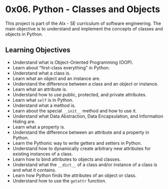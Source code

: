 0x06. Python - Classes and Objects
==================================

This project is part of the Alx - SE curriculum of software engineering. The main objective is to understand and implement the concepts of classes and objects in Python.

Learning Objectives
-------------------

-   Understand what is Object-Oriented Programming (OOP).
-   Learn about "first-class everything" in Python.
-   Understand what a class is.
-   Learn what an object and an instance are.
-   Understand the difference between a class and an object or instance.
-   Learn what an attribute is.
-   Understand how to use public, protected, and private attributes.
-   Learn what `self` is in Python.
-   Understand what a method is.
-   Learn about the special `__init__` method and how to use it.
-   Understand what Data Abstraction, Data Encapsulation, and Information Hiding are.
-   Learn what a property is.
-   Understand the difference between an attribute and a property in Python.
-   Learn the Pythonic way to write getters and setters in Python.
-   Understand how to dynamically create arbitrary new attributes for existing instances of a class.
-   Learn how to bind attributes to objects and classes.
-   Understand what the `__dict__` of a class and/or instance of a class is and what it contains.
-   Learn how Python finds the attributes of an object or class.
-   Understand how to use the `getattr` function.
